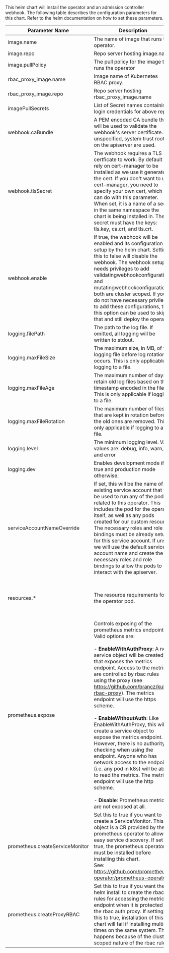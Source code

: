 This helm chart will install the operator and an admission controller webhook.  The following table describes the configuration parameters for this chart.  Refer to the helm documentation on how to set these parameters.

| Parameter Name | Description | Default Value |
|----------------|-------------|---------------|
| image.name | The name of image that runs the operator. | vertica/verticadb-operator:1.0.0 |
| image.repo | Repo server hosting image.name | docker.io |
| image.pullPolicy | The pull policy for the image that runs the operator  | IfNotPresent |
| rbac_proxy_image.name | Image name of Kubernetes RBAC proxy. | kubebuilder/kube-rbac-proxy:v0.11.0 |
| rbac_proxy_image.repo | Repo server hosting rbac_proxy_image.name | gcr.io |
| imagePullSecrets | List of Secret names containing login credentials for above repos | null (pull images anonymously) |
| webhook.caBundle | A PEM encoded CA bundle that will be used to validate the webhook's server certificate.  If unspecified, system trust roots on the apiserver are used. | |
| webhook.tlsSecret | The webhook requires a TLS certficate to work.  By default we rely on cert-manager to be installed as we use it generate the cert.  If you don't want to use cert-manager, you need to specify your own cert, which you can do with this parameter.  When set, it is a name of a secret in the same namespace the chart is being installed in.  The secret must have the keys: tls.key, ca.crt, and tls.crt. | |
| webhook.enable | If true, the webhook will be enabled and its configuration is setup by the helm chart. Setting this to false will disable the webhook. The webhook setup needs privileges to add validatingwebhookconfiguration and mutatingwebhookconfiguration, both are cluster scoped. If you do not have necessary privileges to add these configurations, then this option can be used to skip that and still deploy the operator. | true |
| logging.filePath | The path to the log file. If omitted, all logging will be written to stdout.  | |
| logging.maxFileSize | The maximum size, in MB, of the logging file before log rotation occurs. This is only applicable if logging to a file. | 500 |
| logging.maxFileAge | The maximum number of days to retain old log files based on the timestamp encoded in the file. This is only applicable if logging to a file. |
| logging.maxFileRotation | The maximum number of files that are kept in rotation before the old ones are removed. This is only applicable if logging to a file. | 3 |
| logging.level | The minimum logging level. Valid values are: debug, info, warn, and error | info |
| logging.dev | Enables development mode if true and production mode otherwise. | false |
| serviceAccountNameOverride | If set, this will be the name of an existing service account that will be used to run any of the pods related to this operator. This includes the pod for the operator itself, as well as any pods created for our custom resource. The necessary roles and role bindings must be already setup for this service account. If unset, we will use the default service account name and create the necessary roles and role bindings to allow the pods to interact with the apiserver. | |
| resources.\* | The resource requirements for the operator pod. | <pre>limits:<br>  cpu: 100m<br>  memory: 750Mi<br>requests:<br>  cpu: 100m<br>  memory: 20Mi</pre> |
| prometheus.expose | Controls exposing of the prometheus metrics endpoint.  Valid options are:<br><br>- **EnableWithAuthProxy**: A new service object will be created that exposes the metrics endpoint.  Access to the metrics are controlled by rbac rules using the proxy (see https://github.com/brancz/kube-rbac-proxy). The metrics endpoint will use the https scheme.<br><br>- **EnableWithoutAuth**: Like EnableWithAuthProxy, this will create a service object to expose the metrics endpoint.  However, there is no authority checking when using the endpoint.  Anyone who has network access to the endpoint (i.e. any pod in k8s) will be able to read the metrics.  The metrics endpoint will use the http scheme.<br><br>- **Disable**: Prometheus metrics are not exposed at all.  | EnableWithAuthProxy |
| prometheus.createServiceMonitor | Set this to true if you want to create a ServiceMonitor.  This object is a CR provided by the prometheus operator to allow for easy service discovery.  If set to true, the prometheus operator must be installed before installing this chart.<br> See: https://github.com/prometheus-operator/prometheus-operator | false |
| prometheus.createProxyRBAC | Set this to true if you want the helm install to create the rbac rules for accessing the metrics endpoint when it is protected by the rbac auth proxy.  If setting this to true, installation of this chart will fail if installing multiple times on the same system.  This happens because of the cluster scoped nature of the rbac rules. | false |
